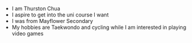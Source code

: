  + I am Thurston Chua
 + I aspire to get into the uni course I want
 + I was from Mayflower Secondary
 + My hobbies are Taekwondo and cycling while I am interested in playing video games
 
